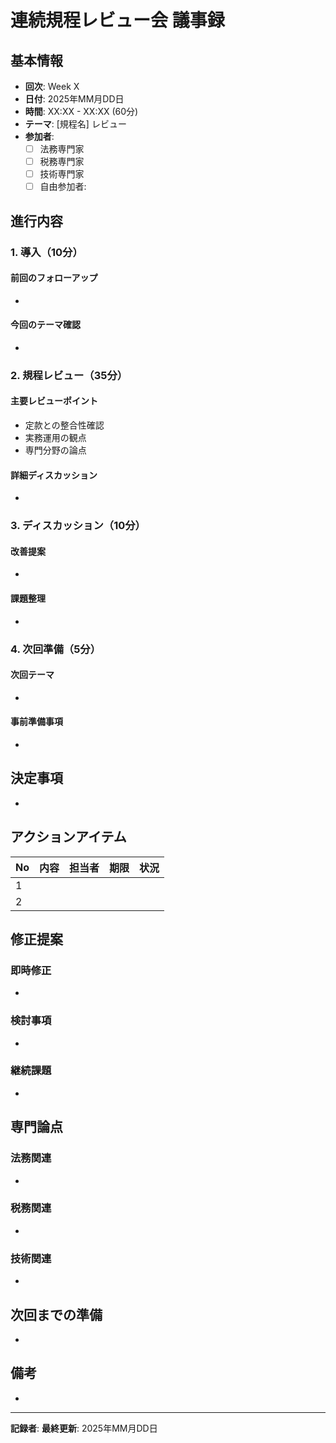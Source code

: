# 連続規程レビュー会 議事録

## 基本情報
- **回次**: Week X
- **日付**: 2025年MM月DD日
- **時間**: XX:XX - XX:XX (60分)
- **テーマ**: [規程名] レビュー
- **参加者**: 
  - [ ] 法務専門家
  - [ ] 税務専門家
  - [ ] 技術専門家
  - [ ] 自由参加者: 

## 進行内容

### 1. 導入（10分）
#### 前回のフォローアップ
- 

#### 今回のテーマ確認
- 

### 2. 規程レビュー（35分）
#### 主要レビューポイント
- 定款との整合性確認
- 実務運用の観点
- 専門分野の論点

#### 詳細ディスカッション
- 

### 3. ディスカッション（10分）
#### 改善提案
- 

#### 課題整理
- 

### 4. 次回準備（5分）
#### 次回テーマ
- 

#### 事前準備事項
- 

## 決定事項
- 

## アクションアイテム
| No | 内容 | 担当者 | 期限 | 状況 |
|----|------|--------|------|------|
| 1  |      |        |      |      |
| 2  |      |        |      |      |

## 修正提案
### 即時修正
- 

### 検討事項
- 

### 継続課題
- 

## 専門論点
### 法務関連
- 

### 税務関連
- 

### 技術関連
- 

## 次回までの準備
- 

## 備考
- 

---
**記録者**: 
**最終更新**: 2025年MM月DD日 